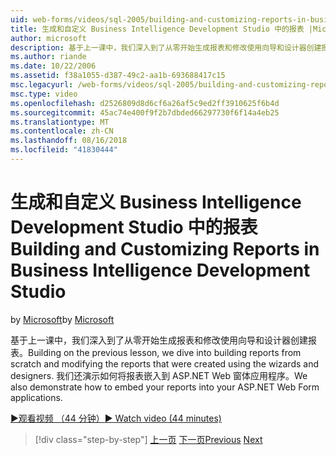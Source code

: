 ```yaml
---
uid: web-forms/videos/sql-2005/building-and-customizing-reports-in-business-intelligence-development-studio
title: 生成和自定义 Business Intelligence Development Studio 中的报表 |Microsoft Docs
author: microsoft
description: 基于上一课中，我们深入到了从零开始生成报表和修改使用向导和设计器创建报表。 我们...
ms.author: riande
ms.date: 10/22/2006
ms.assetid: f38a1055-d387-49c2-aa1b-693688417c15
msc.legacyurl: /web-forms/videos/sql-2005/building-and-customizing-reports-in-business-intelligence-development-studio
msc.type: video
ms.openlocfilehash: d2526809d8d6cf6a26af5c9ed2ff3910625f6b4d
ms.sourcegitcommit: 45ac74e400f9f2b7dbded66297730f6f14a4eb25
ms.translationtype: MT
ms.contentlocale: zh-CN
ms.lasthandoff: 08/16/2018
ms.locfileid: "41830444"
---
```

<a name="building-and-customizing-reports-in-business-intelligence-development-studio"></a><span data-ttu-id="d0cd9-104">生成和自定义 Business Intelligence Development Studio 中的报表</span><span class="sxs-lookup"><span data-stu-id="d0cd9-104">Building and Customizing Reports in Business Intelligence Development Studio</span></span>
====================
<span data-ttu-id="d0cd9-105">by [Microsoft](https://github.com/microsoft)</span><span class="sxs-lookup"><span data-stu-id="d0cd9-105">by [Microsoft](https://github.com/microsoft)</span></span>

<span data-ttu-id="d0cd9-106">基于上一课中，我们深入到了从零开始生成报表和修改使用向导和设计器创建报表。</span><span class="sxs-lookup"><span data-stu-id="d0cd9-106">Building on the previous lesson, we dive into building reports from scratch and modifying the reports that were created using the wizards and designers.</span></span> <span data-ttu-id="d0cd9-107">我们还演示如何将报表嵌入到 ASP.NET Web 窗体应用程序。</span><span class="sxs-lookup"><span data-stu-id="d0cd9-107">We also demonstrate how to embed your reports into your ASP.NET Web Form applications.</span></span>

[<span data-ttu-id="d0cd9-108">&#9654;观看视频 （44 分钟）</span><span class="sxs-lookup"><span data-stu-id="d0cd9-108">&#9654; Watch video (44 minutes)</span></span>](https://channel9.msdn.com/Blogs/ASP-NET-Site-Videos/building-and-customizing-reports-in-business-intelligence-development-studio)

> [!div class="step-by-step"]
> <span data-ttu-id="d0cd9-109">[上一页](getting-started-with-reporting-services.md)
> [下一页](creating-and-using-stored-procedures.md)</span><span class="sxs-lookup"><span data-stu-id="d0cd9-109">[Previous](getting-started-with-reporting-services.md)
[Next](creating-and-using-stored-procedures.md)</span></span>
